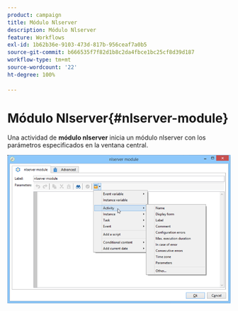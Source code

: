 ```yaml
---
product: campaign
title: Módulo Nlserver
description: Módulo Nlserver
feature: Workflows
exl-id: 1b62b36e-9103-473d-817b-956ceaf7a0b5
source-git-commit: b666535f7f82d1b8c2da4fbce1bc25cf8d39d187
workflow-type: tm+mt
source-wordcount: '22'
ht-degree: 100%

---
```


# Módulo Nlserver{#nlserver-module}



Una actividad de **módulo nlserver** inicia un módulo nlserver con los parámetros especificados en la ventana central.

![](assets/nlserver_module_edit.png)
